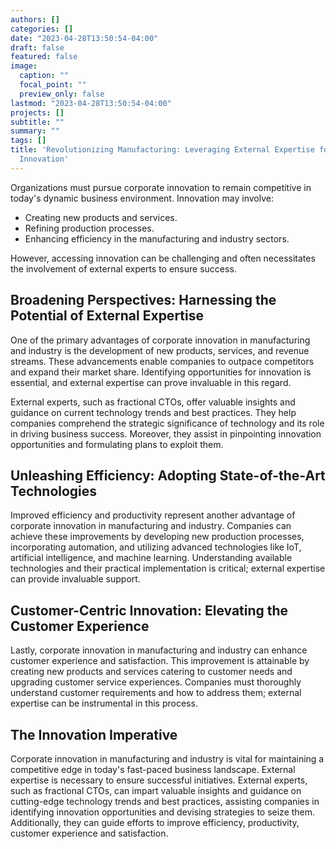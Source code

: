 ```yaml
---
authors: []
categories: []
date: "2023-04-28T13:50:54-04:00"
draft: false
featured: false
image:
  caption: ""
  focal_point: ""
  preview_only: false
lastmod: "2023-04-28T13:50:54-04:00"
projects: []
subtitle: ""
summary: ""
tags: []
title: 'Revolutionizing Manufacturing: Leveraging External Expertise for Corporate
  Innovation'
---
```


Organizations must pursue corporate innovation to remain competitive in today's dynamic business environment. Innovation may involve:

- Creating new products and services.
- Refining production processes.
- Enhancing efficiency in the manufacturing and industry sectors.

However, accessing innovation can be challenging and often necessitates the involvement of external experts to ensure success.

## Broadening Perspectives: Harnessing the Potential of External Expertise

One of the primary advantages of corporate innovation in manufacturing and industry is the development of new products, services, and revenue streams. These advancements enable companies to outpace competitors and expand their market share. Identifying opportunities for innovation is essential, and external expertise can prove invaluable in this regard.

External experts, such as fractional CTOs, offer valuable insights and guidance on current technology trends and best practices. They help companies comprehend the strategic significance of technology and its role in driving business success. Moreover, they assist in pinpointing innovation opportunities and formulating plans to exploit them.

## Unleashing Efficiency: Adopting State-of-the-Art Technologies

Improved efficiency and productivity represent another advantage of corporate innovation in manufacturing and industry. Companies can achieve these improvements by developing new production processes, incorporating automation, and utilizing advanced technologies like IoT, artificial intelligence, and machine learning. Understanding available technologies and their practical implementation is critical; external expertise can provide invaluable support.

## Customer-Centric Innovation: Elevating the Customer Experience

Lastly, corporate innovation in manufacturing and industry can enhance customer experience and satisfaction. This improvement is attainable by creating new products and services catering to customer needs and upgrading customer service experiences. Companies must thoroughly understand customer requirements and how to address them; external expertise can be instrumental in this process.

## The Innovation Imperative

Corporate innovation in manufacturing and industry is vital for maintaining a competitive edge in today's fast-paced business landscape. External expertise is necessary to ensure successful initiatives. External experts, such as fractional CTOs, can impart valuable insights and guidance on cutting-edge technology trends and best practices, assisting companies in identifying innovation opportunities and devising strategies to seize them. Additionally, they can guide efforts to improve efficiency, productivity, customer experience and satisfaction.
